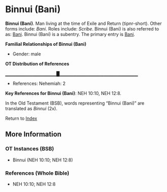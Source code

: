 # Binnui (Bani)
**Binnui (Bani)**. 
Man living at the time of Exile and Return (tipnr-short). 
Other forms include: 
*Bani*. 
Roles include: 
_Scribe_. 
Binnui (Bani) is also referred to as: 
[Bani](Bani.8.md). 
Binnui (Bani) is a subentry. The primary entry is 
[Bani](Bani.8.md). 




**Familial Relationships of Binnui (Bani)**


* Gender: male


**OT Distribution of References**

▁▁▁▁▁▁▁▁▁▁▁▁▁▁▁█▁▁▁▁▁▁▁▁▁▁▁▁▁▁▁▁▁▁▁▁▁▁▁
* References: Nehemiah: 2



**Key References for Binnui (Bani)**: 
NEH 10:10, NEH 12:8. 


In the Old Testament (BSB), words representing “Binnui (Bani)” are translated as 
*Binnui* (2x). 




Return to [Index](00-Index.md)

## More Information

### OT Instances (BSB)

* Binnui (NEH 10:10; NEH 12:8)



### References (Whole Bible)

* NEH 10:10; NEH 12:8



